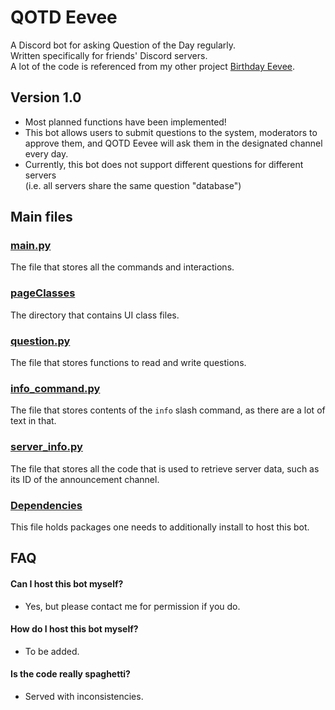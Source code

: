 # QOTD Eevee

A Discord bot for asking Question of the Day regularly.<br/>
Written specifically for friends' Discord servers.<br/>
A lot of the code is referenced from my other project [Birthday Eevee](https://github.com/anormalperson8/Birthday).

## Version 1.0
- Most planned functions have been implemented!
- This bot allows users to submit questions to the system, moderators to approve them,
and QOTD Eevee will ask them in the designated channel every day.
- Currently, this bot does not support different questions for different servers<br/>
  (i.e. all servers share the same question "database")

## Main files

### [main.py](/main.py)
The file that stores all the commands and interactions.

### [pageClasses](/pageClasses)
The directory that contains UI class files.

### [question.py](/question.py)
The file that stores functions to read and write questions.

### [info_command.py](/info_command.py)
The file that stores contents of the `info` slash command, as there are a lot of text in that.

### [server_info.py](/server_info.py)
The file that stores all the code that is used to retrieve server data, such as its ID of the announcement channel.

### [Dependencies](/requirements.txt)
This file holds packages one needs to additionally install to host this bot.

## FAQ
#### Can I host this bot myself?
- Yes, but please contact me for permission if you do.

#### How do I host this bot myself?
- To be added.

#### Is the code really spaghetti?
- Served with inconsistencies.

